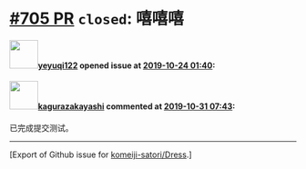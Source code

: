 # [\#705 PR](https://github.com/komeiji-satori/Dress/pull/705) `closed`: 嘻嘻嘻

#### <img src="https://avatars.githubusercontent.com/u/37581276?v=4" width="50">[yeyuqi122](https://github.com/yeyuqi122) opened issue at [2019-10-24 01:40](https://github.com/komeiji-satori/Dress/pull/705):



#### <img src="https://avatars.githubusercontent.com/u/2824841?u=b6e28fbc3f5ac12daf4b9a169194996ca20b57fb&v=4" width="50">[kagurazakayashi](https://github.com/kagurazakayashi) commented at [2019-10-31 07:43](https://github.com/komeiji-satori/Dress/pull/705#issuecomment-548250985):

已完成提交测试。


-------------------------------------------------------------------------------



[Export of Github issue for [komeiji-satori/Dress](https://github.com/komeiji-satori/Dress).]
